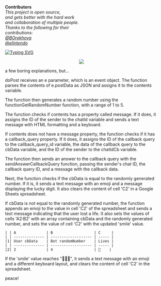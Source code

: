 

<p align="left">
<b>Contributors</b> </br>
  <i>
This project is open source, </br>
and gets better with the hard work </br>
and collaboration of multiple people. </br>
Thanks to the following for their </br>
contributions: </br>
<a href="https://github.com/BOrekhova">@BOrekhova</a>   </br>
<a href="https://github.com/elintendo">@elintendo</a>  
  </i>
</p>  

<a href="https://git.io/typing-svg"><img src="https://readme-typing-svg.demolab.com?font=Caprasimo&duration=4500&pause=500&color=E47766&multiline=true&width=435&lines=Google+Apps+Script+and+Telegram+Bot;%22Guess-the-Number%22" alt="Typing SVG" /></a>  
  
<p align="center">
  <img src="https://github.com/414962002/prostobesischgaps_bot/blob/main/img/5555.png">  
  
</p>  

a few boring explanations, but...   

doPost receives an e parameter, which is an event object. The function parses the contents of e.postData as JSON and assigns it to the contents variable.  

The function then generates a random number using the functionGetRandomNumber function, with a range of 1 to 5.  

The function checks if contents has a property called message. If it does, it assigns the ID of the sender to the chatId variable and sends a text message with HTML formatting and a keyboard.  

If contents does not have a message property, the function checks if it has a callback_query property. If it does, it assigns the ID of the callback query to the callback_query_id variable, the data of the callback query to the cbData variable, and the ID of the sender to the chatIdCb variable.  

The function then sends an answer to the callback query with the sendAnswerCallbackQuery function, passing the sender's chat ID, the callback query ID, and a message with the callback data.  

Next, the function checks if the cbData is equal to the randomly generated number. If it is, it sends a text message with an emoji and a message displaying the lucky digit. It also clears the content of cell 'C2' in a Google Sheets spreadsheet.  

If cbData is not equal to the randomly generated number, the function appends an emoji to the value in cell 'C2' of the spreadsheet and sends a text message indicating that the user lost a life. It also sets the values of cells 'A2:B2' with an array containing cbData and the randomly generated number, and sets the value of cell 'C2' with the updated 'smile' value.  

```
| | A              | B                   | C     |  
| | -------------- | ------------------- | ----- |  
|1| User cbData    | Bot randomNumber    | Lives |  
| | -------------- | ------------------- | ----- |  
|2| 2              | 4                   | 🤨    |  
```  

If the 'smile' value reaches "🤨🤨🤨", it sends a text message with an emoji and a different keyboard layout, and clears the content of cell 'C2' in the spreadsheet.  
  
peace!
